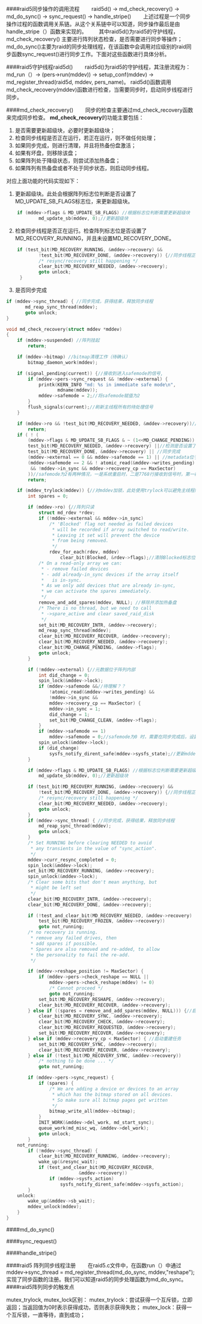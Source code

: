 ####raid5同步操作的调用流程
&emsp;&emsp;raid5d() -> md_check_recovery() -> md_do_sync() -> sync_request() -> handle_stripe()
&emsp;&emsp;上述过程是一个同步操作过程的函数调用关系链。从这个关系链中可以知道，同步操作最后是由handle_stripe（）函数来实现的。
&emsp;&emsp;其中raid5d()为raid5的守护线程，md_check_recovery() 主要进行阵列状态检查，是否需要进行同步等操作；md_do_sync()主要为raid的同步处理线程，在该函数中会调用对应级别的raid同步函数sync_request()进行同步工作。下面对这些函数进行具体分析。

####raid5守护线程raid5d()
&emsp;&emsp;raid5d()为raid5的守护线程，其注册流程为：
md_run（）-> (pers->run(mddev)) -> setup_conf(mddev) -> md_register_thread(raid5d, mddev, pers_name)。
raid5d()函数调用md_check_recovery(mddev)函数进行检查，当需要同步时，启动同步线程进行同步。

####md_check_recovery()
&emsp;&emsp;同步的检查主要通过md_check_recovery函数来完成同步检查。
**md_check_recovery**的功能主要包括：
1. 是否需要更新超级块，必要时更新超级块；
2. 检查同步线程是否正在运行，若正在运行，则不做任何处理；
3. 如果同步完成，则进行清理，并且将热备份盘激活；
4. 如果有坏盘，则移除该盘；
5. 如果阵列处于降级状态，则尝试添加热备盘；
6. 如果阵列有热备盘或者不处于同步状态，则启动同步线程。

对应上面功能的代码实现如下：

1. 更新超级块。此处会根据阵列标志位判断是否设置了MD_UPDATE_SB_FLAGS标志位，来更新超级块。
```c
	if (mddev->flags & MD_UPDATE_SB_FLAGS) //根据标志位判断需要更新超级块
            md_update_sb(mddev, 0);//更新超级块
```
2. 检查同步线程是否正在运行。检查阵列标志位是否设置了MD_RECOVERY_RUNNING，并且未设置MD_RECOVERY_DONE。
```c
	if (test_bit(MD_RECOVERY_RUNNING, &mddev->recovery) &&
            !test_bit(MD_RECOVERY_DONE, &mddev->recovery)) {//同步线程正在工作，且未同步完成，则不需要再开始同步工作
            /* resync/recovery still happening */
            clear_bit(MD_RECOVERY_NEEDED, &mddev->recovery);
            goto unlock;
     }
```
3. 是否同步完成
```c
if (mddev->sync_thread) { //同步完成，获得结果，释放同步线程
       md_reap_sync_thread(mddev);
       goto unlock;
}
```
```c
void md_check_recovery(struct mddev *mddev)
{
	if (mddev->suspended) //阵列挂起
		return;

	if (mddev->bitmap) //bitmap清理工作（待确认）
		bitmap_daemon_work(mddev);

	if (signal_pending(current)) {//接收到进入safemode的信号,
		if (mddev->pers->sync_request && !mddev->external) {
			printk(KERN_INFO "md: %s in immediate safe mode\n",
			       mdname(mddev));
			mddev->safemode = 2;//将safemode赋值为2
		}
		flush_signals(current);//刷新主线程所有的待处理信号
	}

	if (mddev->ro && !test_bit(MD_RECOVERY_NEEDED, &mddev->recovery))//1. 该阵列只读 2. 未设置检查标志
		return;
	if ( ! (
		(mddev->flags & MD_UPDATE_SB_FLAGS & ~ (1<<MD_CHANGE_PENDING)) ||
		test_bit(MD_RECOVERY_NEEDED, &mddev->recovery) ||//检测是否设置了需要检查标志
		test_bit(MD_RECOVERY_DONE, &mddev->recovery) || //同步完成
		(mddev->external == 0 && mddev->safemode == 1) || //metadata位于磁盘内部，阵列处于安全模式
		(mddev->safemode == 2 && ! atomic_read(&mddev->writes_pending)
		 && !mddev->in_sync && mddev->recovery_cp == MaxSector)
		))//safemode为2有两种情况，一是系统重启时，二是7768行接收到信号时，第一种情况时in_sync为1，第二种情况可以触发更新超级块，根据in_sync标志写回磁盘resync_offset等等。
		return;

	if (mddev_trylock(mddev)) {//对mddev加锁，此处使用trylock可以避免主线程阻塞；而使用lock会导致主线程休眠
		int spares = 0;

		if (mddev->ro) {//阵列只读
			struct md_rdev *rdev;
			if (!mddev->external && mddev->in_sync)
				/* 'Blocked' flag not needed as failed devices
				 * will be recorded if array switched to read/write.
				 * Leaving it set will prevent the device
				 * from being removed.
				 */
				rdev_for_each(rdev, mddev)
					clear_bit(Blocked, &rdev->flags);//清除Blocked标志位（当设置Blocked后，该设备不会被移除）
			/* On a read-only array we can:
			 * - remove failed devices
			 * - add already-in_sync devices if the array itself
			 *   is in-sync.
			 * As we only add devices that are already in-sync,
			 * we can activate the spares immediately.
			 */
			remove_and_add_spares(mddev, NULL); //移除并添加热备盘
			/* There is no thread, but we need to call
			 * ->spare_active and clear saved_raid_disk
			 */
			set_bit(MD_RECOVERY_INTR, &mddev->recovery);
			md_reap_sync_thread(mddev);
			clear_bit(MD_RECOVERY_RECOVER, &mddev->recovery);
			clear_bit(MD_RECOVERY_NEEDED, &mddev->recovery);
			clear_bit(MD_CHANGE_PENDING, &mddev->flags);
			goto unlock;
		}

		if (!mddev->external) {//元数据位于阵列内部
			int did_change = 0;
			spin_lock(&mddev->lock);
			if (mddev->safemode &&//待理解？？
			    !atomic_read(&mddev->writes_pending) &&
			    !mddev->in_sync &&
			    mddev->recovery_cp == MaxSector) {
				mddev->in_sync = 1;
				did_change = 1;
				set_bit(MD_CHANGE_CLEAN, &mddev->flags);
			}
			if (mddev->safemode == 1)
				mddev->safemode = 0;//safemode为0 时，需要在同步完成后，设置safemode为1
			spin_unlock(&mddev->lock);
			if (did_change)
				sysfs_notify_dirent_safe(mddev->sysfs_state);//更新mddev的sysfs下状态。推测此处应该是阵列的状态信息更新到用户态
		}

		if (mddev->flags & MD_UPDATE_SB_FLAGS) //根据标志位判断需要更新超级块
			md_update_sb(mddev, 0);//更新超级块

		if (test_bit(MD_RECOVERY_RUNNING, &mddev->recovery) &&
		    !test_bit(MD_RECOVERY_DONE, &mddev->recovery)) {//同步线程正在工作，不需要再开始同步工作
			/* resync/recovery still happening */
			clear_bit(MD_RECOVERY_NEEDED, &mddev->recovery);
			goto unlock;
		}
		if (mddev->sync_thread) { //同步完成，获得结果，释放同步线程
			md_reap_sync_thread(mddev);
			goto unlock;
		}
		/* Set RUNNING before clearing NEEDED to avoid
		 * any transients in the value of "sync_action".
		 */
		mddev->curr_resync_completed = 0;
		spin_lock(&mddev->lock);
		set_bit(MD_RECOVERY_RUNNING, &mddev->recovery);
		spin_unlock(&mddev->lock);
		/* Clear some bits that don't mean anything, but
		 * might be left set
		 */
		clear_bit(MD_RECOVERY_INTR, &mddev->recovery);
		clear_bit(MD_RECOVERY_DONE, &mddev->recovery);

		if (!test_and_clear_bit(MD_RECOVERY_NEEDED, &mddev->recovery) ||
		    test_bit(MD_RECOVERY_FROZEN, &mddev->recovery))
			goto not_running;
		/* no recovery is running.
		 * remove any failed drives, then
		 * add spares if possible.
		 * Spares are also removed and re-added, to allow
		 * the personality to fail the re-add.
		 */

		if (mddev->reshape_position != MaxSector) {
			if (mddev->pers->check_reshape == NULL ||
			    mddev->pers->check_reshape(mddev) != 0)
				/* Cannot proceed */
				goto not_running;
			set_bit(MD_RECOVERY_RESHAPE, &mddev->recovery);
			clear_bit(MD_RECOVERY_RECOVER, &mddev->recovery);
		} else if ((spares = remove_and_add_spares(mddev, NULL))) {//启动同步任务
			clear_bit(MD_RECOVERY_SYNC, &mddev->recovery);
			clear_bit(MD_RECOVERY_CHECK, &mddev->recovery);
			clear_bit(MD_RECOVERY_REQUESTED, &mddev->recovery);
			set_bit(MD_RECOVERY_RECOVER, &mddev->recovery);
		} else if (mddev->recovery_cp < MaxSector) { //启动重建任务
			set_bit(MD_RECOVERY_SYNC, &mddev->recovery);
			clear_bit(MD_RECOVERY_RECOVER, &mddev->recovery);
		} else if (!test_bit(MD_RECOVERY_SYNC, &mddev->recovery))
			/* nothing to be done ... */
			goto not_running;

		if (mddev->pers->sync_request) {
			if (spares) {
				/* We are adding a device or devices to an array
				 * which has the bitmap stored on all devices.
				 * So make sure all bitmap pages get written
				 */
				bitmap_write_all(mddev->bitmap);
			}
			INIT_WORK(&mddev->del_work, md_start_sync);
			queue_work(md_misc_wq, &mddev->del_work);
			goto unlock;
		}
	not_running:
		if (!mddev->sync_thread) {
			clear_bit(MD_RECOVERY_RUNNING, &mddev->recovery);
			wake_up(&resync_wait);
			if (test_and_clear_bit(MD_RECOVERY_RECOVER,
					       &mddev->recovery))
				if (mddev->sysfs_action)
					sysfs_notify_dirent_safe(mddev->sysfs_action);
		}
	unlock:
		wake_up(&mddev->sb_wait);
		mddev_unlock(mddev);
	}
}
```

####md_do_sync()


####sync_request()


####handle_stripe()








####raid5 阵列同步线程注册
&emsp;&emsp;在raid5.c文件中，在函数run（）中通过mddev->sync_thread = md_register_thread(md_do_sync, mddev,"reshape");实现了同步函数的注册。我们可以知道raid5的同步处理函数为md_do_sync。
####raid5阵列同步的触发点






mutex_trylock, mutex_lock区别：
mutex_trylock：尝试获得一个互斥锁，立即返回；当返回值为0时表示获得成功，否则表示获得失败；
mutex_lock：获得一个互斥锁，一直等待，直到成功；